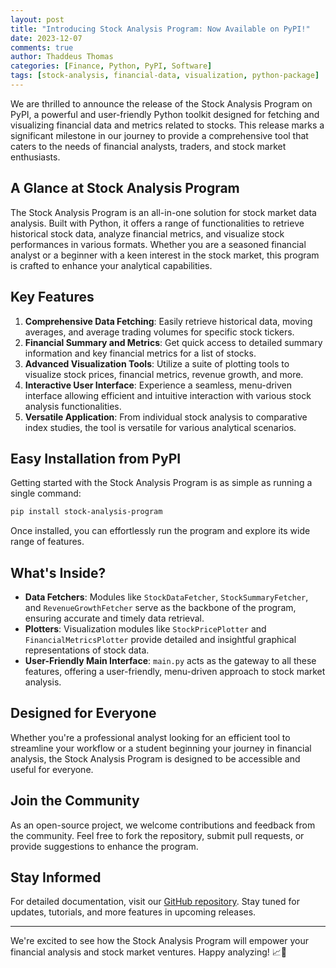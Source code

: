 ```yaml
---
layout: post
title: "Introducing Stock Analysis Program: Now Available on PyPI!"
date: 2023-12-07
comments: true
author: Thaddeus Thomas
categories: [Finance, Python, PyPI, Software]
tags: [stock-analysis, financial-data, visualization, python-package]
---
```


We are thrilled to announce the release of the Stock Analysis Program on PyPI, a powerful and user-friendly Python toolkit designed for fetching and visualizing financial data and metrics related to stocks. This release marks a significant milestone in our journey to provide a comprehensive tool that caters to the needs of financial analysts, traders, and stock market enthusiasts.

## A Glance at Stock Analysis Program

The Stock Analysis Program is an all-in-one solution for stock market data analysis. Built with Python, it offers a range of functionalities to retrieve historical stock data, analyze financial metrics, and visualize stock performances in various formats. Whether you are a seasoned financial analyst or a beginner with a keen interest in the stock market, this program is crafted to enhance your analytical capabilities.

## Key Features

1. **Comprehensive Data Fetching**: Easily retrieve historical data, moving averages, and average trading volumes for specific stock tickers.
2. **Financial Summary and Metrics**: Get quick access to detailed summary information and key financial metrics for a list of stocks.
3. **Advanced Visualization Tools**: Utilize a suite of plotting tools to visualize stock prices, financial metrics, revenue growth, and more.
4. **Interactive User Interface**: Experience a seamless, menu-driven interface allowing efficient and intuitive interaction with various stock analysis functionalities.
5. **Versatile Application**: From individual stock analysis to comparative index studies, the tool is versatile for various analytical scenarios.

## Easy Installation from PyPI

Getting started with the Stock Analysis Program is as simple as running a single command:

```bash
pip install stock-analysis-program
```

Once installed, you can effortlessly run the program and explore its wide range of features.

## What's Inside?

- **Data Fetchers**: Modules like `StockDataFetcher`, `StockSummaryFetcher`, and `RevenueGrowthFetcher` serve as the backbone of the program, ensuring accurate and timely data retrieval.
- **Plotters**: Visualization modules like `StockPricePlotter` and `FinancialMetricsPlotter` provide detailed and insightful graphical representations of stock data.
- **User-Friendly Main Interface**: `main.py` acts as the gateway to all these features, offering a user-friendly, menu-driven approach to stock market analysis.

## Designed for Everyone

Whether you're a professional analyst looking for an efficient tool to streamline your workflow or a student beginning your journey in financial analysis, the Stock Analysis Program is designed to be accessible and useful for everyone.

## Join the Community

As an open-source project, we welcome contributions and feedback from the community. Feel free to fork the repository, submit pull requests, or provide suggestions to enhance the program.

## Stay Informed

For detailed documentation, visit our [GitHub repository](https://github.com/visionary-code-works/stock-analysis-program). Stay tuned for updates, tutorials, and more features in upcoming releases.

---

We're excited to see how the Stock Analysis Program will empower your financial analysis and stock market ventures. Happy analyzing! 📈🚀
